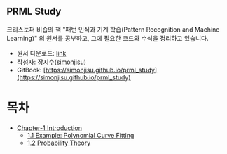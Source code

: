 PRML Study
---

크리스토퍼 비숍의 책 "패턴 인식과 기계 학습(Pattern Recognition and Machine Learning)" 의 원서를 공부하고, 그에 필요한 코드와 수식을 정리하고 있습니다.

* 원서 다운로드: [link](https://aka.ms/prml) 
* 작성자: 장지수([simonjisu](https://github.com/simonjisu))
* GitBook: [https://simonjisu.github.io/prml_study](https://simonjisu.github.io/prml_study)

# 목차

* [Chapter-1 Introduction](posts/chapter-1/intro.md)
    * [1.1 Example: Polynomial Curve Fitting](posts/chapter-1/1-example.md)
    * [1.2 Probability Theory](posts/chapter-1/2-probability.md)